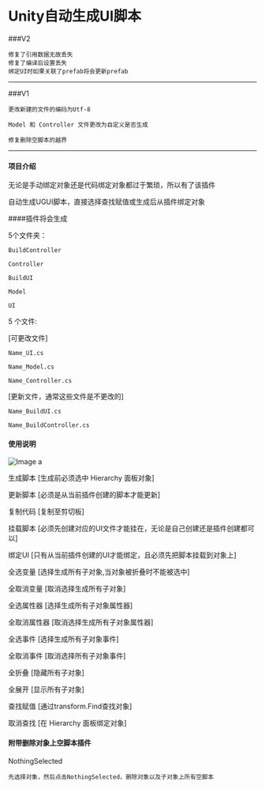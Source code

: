 ﻿# Unity自动生成UI脚本

###V2

    修复了引用数据无故丢失
    修复了编译后设置丢失
    绑定UI时如果关联了prefab将会更新prefab

---

###V1
    
    更改新建的文件的编码为Utf-8
    
    Model 和 Controller 文件更改为自定义是否生成
  
    修复删除空脚本的越界
	
---

#### 项目介绍

无论是手动绑定对象还是代码绑定对象都过于繁琐，所以有了该插件

自动生成UGUI脚本，直接选择查找赋值或生成后从插件绑定对象

####插件将会生成 

5个文件夹：

    BuildController

    Controller

    BuildUI

    Model

    UI

5 个文件:

[可更改文件]

    Name_UI.cs
    
    Name_Model.cs
    
    Name_Controller.cs

[更新文件，通常这些文件是不更改的]

    Name_BuildUI.cs

    Name_BuildController.cs


#### 使用说明

![Image a](https://raw.githubusercontent.com/pinzeweifen/CreateScript/master/image/pulg.png)

生成脚本 [生成前必须选中 Hierarchy 面板对象]

更新脚本 [必须是从当前插件创建的脚本才能更新]

复制代码 [复制至剪切板]

挂载脚本 [必须先创建对应的UI文件才能挂在，无论是自己创建还是插件创建都可以]

绑定UI   [只有从当前插件创建的UI才能绑定，且必须先把脚本挂载到对象上]

全选变量     [选择生成所有子对象,当对象被折叠时不能被选中] 

全取消变量   [取消选择生成所有子对象]

全选属性器   [选择生成所有子对象属性器] 

全取消属性器 [取消选择生成所有子对象属性器]

全选事件     [选择生成所有子对象事件] 

全取消事件   [取消选择所有子对象事件]

全折叠       [隐藏所有子对象] 

全展开       [显示所有子对象]

查找赋值     [通过transform.Find查找对象] 

取消查找     [在 Hierarchy 面板绑定对象]

#### 附带删除对象上空脚本插件

NothingSelected

	先选择对象，然后点击NothingSelected，删除对象以及子对象上所有空脚本
